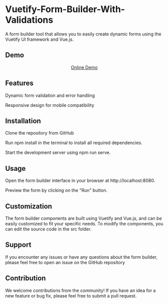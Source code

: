 # Vuetify-Form-Builder-With-Validations

A form builder tool that allows you to easily create dynamic forms using the Vuetify UI framework and Vue.js.

## Demo
<p align="center">
    <a href="https://voidrlm.github.io/Vuetify-Form-Builder-With-Validations/#/dashboard" target="_blank">Online Demo</a>
</p>

## Features

Dynamic form validation and error handling

Responsive design for mobile compatibility

## Installation

Clone the repository from GitHub

Run npm install in the terminal to install all required dependencies.

Start the development server using npm run serve.

## Usage

Open the form builder interface in your browser at http://localhost:8080.

Preview the form by clicking on the "Run" button.

## Customization

The form builder components are built using Vuetify and Vue.js, and can be easily customized to fit your specific needs. To modify the components, you can edit the source code in the src folder.

## Support

If you encounter any issues or have any questions about the form builder, please feel free to open an issue on the GitHub repository

## Contribution

We welcome contributions from the community! If you have an idea for a new feature or bug fix, please feel free to submit a pull request.
